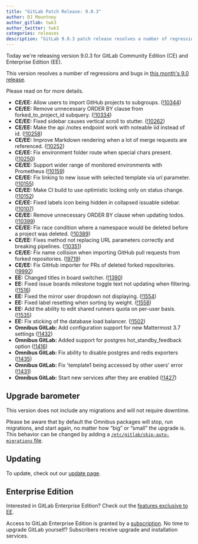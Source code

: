 ```yaml
---
title: "GitLab Patch Release: 9.0.3"
author: DJ Mountney
author_gitlab: twk3
author_twitter: twk3
categories: releases
description: "GitLab 9.0.3 patch release resolves a number of regressions and bugs in 9.0"
---
```


Today we're releasing version 9.0.3 for GitLab Community Edition (CE) and
Enterprise Edition (EE).

This version resolves a number of regressions and bugs in [this month's 9.0 release](/releases/2017/03/22/gitlab-9-0-released/).

Please read on for more details.

<!-- more -->

- **CE/EE:** Allow users to import GitHub projects to subgroups. ([!10344])
- **CE/EE:** Remove unnecessary ORDER BY clause from forked_to_project_id subquery. ([!10334])
- **CE/EE:** Fixed sidebar causes vertical scroll to stutter. ([!10262])
- **CE/EE:** Make the api /notes endpoint work with noteable iid instead of id. ([!10258])
- **CE/EE:** Improve Markdown rendering when a lot of merge requests are referenced. ([!10252])
- **CE/EE:** Fix environment folder route when special chars present. ([!10250])
- **CE/EE:** Support wider range of monitored environments with Prometheus ([!10159])
- **CE/EE:** Fix linking to new issue with selected template via url parameter. ([!10155])
- **CE/EE:** Make CI build to use optimistic locking only on status change. ([!10152])
- **CE/EE:** Fixed labels icon being hidden in collapsed issuable sidebar. ([!10107])
- **CE/EE:** Remove unnecessary ORDER BY clause when updating todos. ([!10399])
- **CE/EE:** Fix race condition where a namespace would be deleted before a project was deleted. ([!10389])
- **CE/EE:** Fixes method not replacing URL parameters correctly and breaking pipelines. ([!10351])
- **CE/EE:** Fix name collision when importing GitHub pull requests from forked repositories. ([!9719])
- **CE/EE:** Fix GitHub importer for PRs of deleted forked repositories. ([!9992])
- **EE:** Changed titles in board switcher. ([!1390])
- **EE:** Fixed issue boards milestone toggle text not updating when filtering. ([!1516])
- **EE:** Fixed the mirror user dropdown not displaying. ([!1554])
- **EE:** Fixed label resetting when sorting by weight. ([!1558])
- **EE:** Add the ability to edit shared runners quota on per-user basis. ([!1535])
- **EE:** Fix sticking of the database load balancer. ([!1502])
- **Omnibus GitLab:** Add configuration support for new Mattermost 3.7 settings ([!1432])
- **Omnibus GitLab:** Added support for postgres hot_standby_feedback option ([!1416])
- **Omnibus GitLab:** Fix ability to disable postgres and redis exporters ([!1435])
- **Omnibus GitLab:** Fix 'template1 being accessed by other users' error ([!1431])
- **Omnibus GitLab:** Start new services after they are enabled ([!1427])

[!10347]: https://gitlab.com/gitlab-org/gitlab-ce/merge_requests/10347
[!10344]: https://gitlab.com/gitlab-org/gitlab-ce/merge_requests/10344
[!10334]: https://gitlab.com/gitlab-org/gitlab-ce/merge_requests/10334
[!10262]: https://gitlab.com/gitlab-org/gitlab-ce/merge_requests/10262
[!10258]: https://gitlab.com/gitlab-org/gitlab-ce/merge_requests/10258
[!10252]: https://gitlab.com/gitlab-org/gitlab-ce/merge_requests/10252
[!10250]: https://gitlab.com/gitlab-org/gitlab-ce/merge_requests/10250
[!10159]: https://gitlab.com/gitlab-org/gitlab-ce/merge_requests/10159
[!10155]: https://gitlab.com/gitlab-org/gitlab-ce/merge_requests/10155
[!10152]: https://gitlab.com/gitlab-org/gitlab-ce/merge_requests/10152
[!10107]: https://gitlab.com/gitlab-org/gitlab-ce/merge_requests/10107
[!10399]: https://gitlab.com/gitlab-org/gitlab-ce/merge_requests/10399
[!10389]: https://gitlab.com/gitlab-org/gitlab-ce/merge_requests/10389
[!10351]: https://gitlab.com/gitlab-org/gitlab-ce/merge_requests/10351
[!9719]: https://gitlab.com/gitlab-org/gitlab-ce/merge_requests/9719
[!9992]: https://gitlab.com/gitlab-org/gitlab-ce/merge_requests/9992
[!1390]: https://gitlab.com/gitlab-org/gitlab-ee/merge_requests/1390
[!1516]: https://gitlab.com/gitlab-org/gitlab-ee/merge_requests/1516
[!1554]: https://gitlab.com/gitlab-org/gitlab-ee/merge_requests/1554
[!1558]: https://gitlab.com/gitlab-org/gitlab-ee/merge_requests/1558
[!1535]: https://gitlab.com/gitlab-org/gitlab-ee/merge_requests/1535
[!1502]: https://gitlab.com/gitlab-org/gitlab-ee/merge_requests/1502
[!1432]: https://gitlab.com/gitlab-org/omnibus-gitlab/merge_requests/1432
[!1416]: https://gitlab.com/gitlab-org/omnibus-gitlab/merge_requests/1416
[!1435]: https://gitlab.com/gitlab-org/omnibus-gitlab/merge_requests/1435
[!1431]: https://gitlab.com/gitlab-org/omnibus-gitlab/merge_requests/1431
[!1427]: https://gitlab.com/gitlab-org/omnibus-gitlab/merge_requests/1427

## Upgrade barometer

This version does not include any migrations and will not require downtime.

Please be aware that by default the Omnibus packages will stop, run migrations,
and start again, no matter how “big” or “small” the upgrade is. This behavior
can be changed by adding a [`/etc/gitlab/skip-auto-migrations`
file](http://doc.gitlab.com/omnibus/update/README.html).

## Updating

To update, check out our [update page](/update/).

## Enterprise Edition

Interested in GitLab Enterprise Edition? Check out the [features exclusive to
EE](/pricing/).

Access to GitLab Enterprise Edition is granted by a [subscription](/stages-devops-lifecycle/).
No time to upgrade GitLab yourself? Subscribers receive upgrade and installation
services.
